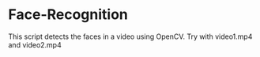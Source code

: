 # Face-Recognition
This script detects the faces in a video using OpenCV. 
Try with video1.mp4 and video2.mp4

